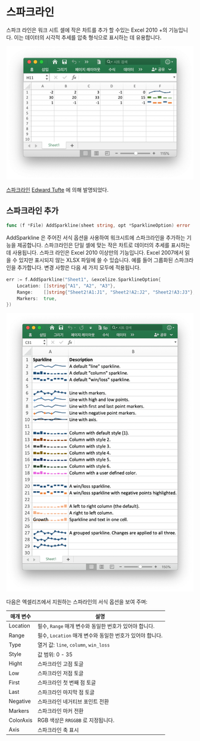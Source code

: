 # 스파크라인

스파크 라인은 워크 시트 셀에 작은 차트를 추가 할 수있는 Excel 2010 +의 기능입니다. 이는 데이터의 시각적 추세를 압축 형식으로 표시하는 데 유용합니다.

<p align="center"><img width="612" src="./images/sparkline_01.png" alt="create sparkline with excelize using Go"></p>

[스파크라인](https://en.wikipedia.org/wiki/Sparklines) [Edward Tufte](https://en.wikipedia.org/wiki/Edward_Tufte) 에 의해 발명되었다.

## 스파크라인 추가

```go
func (f *File) AddSparkline(sheet string, opt *SparklineOption) error
```

AddSparkline 은 주어진 서식 옵션을 사용하여 워크시트에 스파크라인을 추가하는 기능을 제공합니다. 스파크라인은 단일 셀에 맞는 작은 차트로 데이터의 추세를 표시하는 데 사용됩니다. 스파크 라인은 Excel 2010 이상만의 기능입니다. Excel 2007에서 읽을 수 있지만 표시되지 않는 XLSX 파일에 쓸 수 있습니다. 예를 들어 그룹화된 스파크라인을 추가합니다. 변경 사항은 다음 세 가지 모두에 적용됩니다.

```go
err := f.AddSparkline("Sheet1", &excelize.SparklineOption{
    Location: []string{"A1", "A2", "A3"},
    Range:    []string{"Sheet2!A1:J1", "Sheet2!A2:J2", "Sheet2!A3:J3"},
    Markers:  true,
})
```

<p align="center"><img width="651" src="./images/sparkline_02.png" alt="create sparkline with excelize using Go"></p>

다음은 엑셀리즈에서 지원하는 스파라인의 서식 옵션을 보여 주며:

매개 변수 | 설명
---|---
Location  | 필수, `Range` 매개 변수와 동일한 번호가 있어야 합니다.
Range     | 필수, `Location` 매개 변수와 동일한 번호가 있어야 합니다.
Type      | 열거 값: `line`, `column`, `win_loss`
Style     | 값 범위: 0 - 35
Hight     | 스파크라인 고점 토글
Low       | 스파크라인 저점 토글
First     | 스파크라인 첫 번째 점 토글
Last      | 스파크라인 마지막 점 토글
Negative  | 스파크라인 네거티브 포인트 전환
Markers   | 스파크라인 마커 전환
ColorAxis | RGB 색상은 `RRGGBB` 로 지정됩니다.
Axis      | 스파크라인 축 표시
